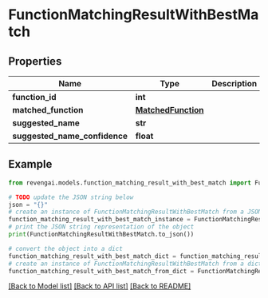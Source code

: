 # FunctionMatchingResultWithBestMatch


## Properties

Name | Type | Description | Notes
------------ | ------------- | ------------- | -------------
**function_id** | **int** |  | 
**matched_function** | [**MatchedFunction**](MatchedFunction.md) |  | 
**suggested_name** | **str** |  | [optional] 
**suggested_name_confidence** | **float** |  | [optional] 

## Example

```python
from revengai.models.function_matching_result_with_best_match import FunctionMatchingResultWithBestMatch

# TODO update the JSON string below
json = "{}"
# create an instance of FunctionMatchingResultWithBestMatch from a JSON string
function_matching_result_with_best_match_instance = FunctionMatchingResultWithBestMatch.from_json(json)
# print the JSON string representation of the object
print(FunctionMatchingResultWithBestMatch.to_json())

# convert the object into a dict
function_matching_result_with_best_match_dict = function_matching_result_with_best_match_instance.to_dict()
# create an instance of FunctionMatchingResultWithBestMatch from a dict
function_matching_result_with_best_match_from_dict = FunctionMatchingResultWithBestMatch.from_dict(function_matching_result_with_best_match_dict)
```
[[Back to Model list]](../README.md#documentation-for-models) [[Back to API list]](../README.md#documentation-for-api-endpoints) [[Back to README]](../README.md)


